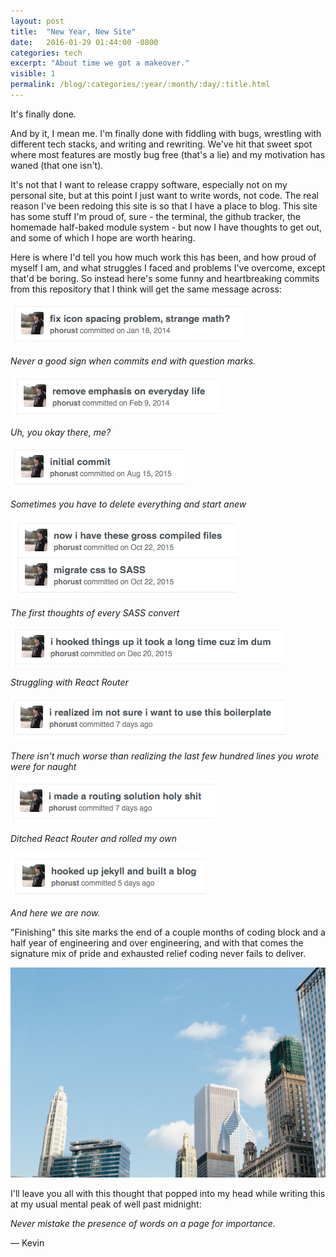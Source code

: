 ```yaml
---
layout: post
title:  "New Year, New Site"
date:   2016-01-29 01:44:00 -0800
categories: tech
excerpt: "About time we got a makeover."
visible: 1
permalink: /blog/:categories/:year/:month/:day/:title.html
---
```


It's finally done.

And by it, I mean me. I'm finally done with fiddling with bugs, wrestling with different tech stacks, and writing and rewriting. We've hit that sweet spot where most features are mostly bug free (that's a lie) and my motivation has waned (that one isn't).

It's not that I want to release crappy software, especially not on my personal site, but at this point I just want to write words, not code. The real reason I've been redoing this site is so that I have a place to blog. This site has some stuff I'm proud of, sure - the terminal, the github tracker, the homemade half-baked module system - but now I have thoughts to get out, and some of which I hope are worth hearing.

Here is where I'd tell you how much work this has been, and how proud of myself I am, and what struggles I faced and problems I've overcome, except that'd be boring. So instead here's some funny and heartbreaking commits from this repository that I think will get the same message across:

![](/i/blog/firstpost/02_strangemath.png)

_Never a good sign when commits end with question marks._

![](/i/blog/firstpost/04_literallywhat.png)

_Uh, you okay there, me?_

![](/i/blog/firstpost/10_anewhope.png)

_Sometimes you have to delete everything and start anew_

![](/i/blog/firstpost/15_gross.png)

_The first thoughts of every SASS convert_

![](/i/blog/firstpost/07_dum.png)

_Struggling with React Router_

![](/i/blog/firstpost/09_defeat.png)

_There isn't much worse than realizing the last few hundred lines you wrote were for naught_

![](/i/blog/firstpost/17_routing.png)

_Ditched React Router and rolled my own_

![](/i/blog/firstpost/18_jekyll.png)

_And here we are now._

"Finishing" this site marks the end of a couple months of coding block and a half year of engineering and over engineering, and with that comes the signature mix of pride and exhausted relief coding never fails to deliver.

<div class='img fullbleed'><img src="/i/photos/chicago.jpg"/></div>

I'll leave you all with this thought that popped into my head while writing this at my usual mental peak of well past midnight:

<p class='pullquote'><i>Never mistake the presence of words on a page for importance.</i></p>

&mdash; Kevin
